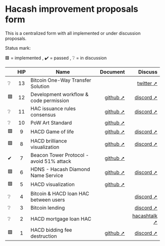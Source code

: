 Hacash improvement proposals form
===

This is a centralized form with all implemented or under discussion proposals.


Status mark:

🟩 = implemented , ✔️ = passed , ❔ = in discussion


| |HIP|Name|Document|Discuss|
|---|:---:|---|---:|---:|
|❔|13|Bitcoin One-Way Transfer Solution| |[twitter ➚](https://twitter.com/HacashCom/status/1651465484511121409?s=20)|
|🟩|12|Development workflow & code permission|[github ➚](https://github.com/hacash/paper/blob/master/HIP/development/HIP-12_Hacash_development_workflow_and_code_permission.pdf)|[discord ➚](https://discord.com/channels/757976908653920299/844038285260619797/1080030124965122098)|
|❔|11|HAC issuance rules consensus|[github ➚](https://github.com/hacash/paper/blob/master/HIP/currency/HAC_currency_issuance_rules_consensus_proposal.pdf)|[discord ➚](https://discord.com/channels/757976908653920299/844038285260619797/1077972477357072494)|
|❔|10|PoW Art Standard|[github ➚](https://github.com/hacash/paper/blob/master/HIP/diamond/PoW_Art_Standard.mediawiki)| |
|🟩|9|HACD Game of life|[github ➚](https://github.com/hacash/paper/blob/master/HIP/diamond/hacd_game_of_life.pdf)|[discord ➚](https://discord.com/channels/757976908653920299/844038285260619797/1044241318966198332)|
|🟩|8|HACD brilliance visualization|[github ➚](https://github.com/hacash/paper/blob/master/HIP/diamond/hacd_brilliance_visualization.md)|[discord ➚](https://discord.com/channels/757976908653920299/802807729584209920/1016212561017970709)|
|✔|7|Beacon Tower Protocol - avoid 51% attack|[github ➚](https://github.com/hacash/paper/blob/master/HIP/protocol/PoW_of_avoid_51_percent_attack.en.md)| |
|🟩|6|HDNS - Hacash Diamond Name Service|[github ➚](https://github.com/hacash/paper/blob/master/HIP/diamond/diamond_name_service.md)|[discord ➚](https://discord.com/channels/757976908653920299/844038285260619797/905760527945433118)|
|🟩|5|HACD visualization|[github ➚](https://github.com/hacash/paper/blob/master/HIP/diamond/DiamondVisualization.en.mediawiki)| |
|❔|4|Bitcoin & HACD loan HAC between users| |[discord ➚](https://discord.com/channels/757976908653920299/844038285260619797/845574697966108672)|
|❔|3|Bitcoin lending| |[discord ➚](https://discord.com/channels/757976908653920299/844038285260619797/845468880041541632)|
|❔|2|HACD mortgage loan HAC| |[hacashtalk ➚](https://hacashtalk.com/t/diamond-mortgage-loan-proposal/117)|
|🟩|1|HACD bidding fee destruction|[github ➚](https://github.com/hacash/paper/blob/master/HIP/diamond/hacd_bidding_fee_destruction.md)|[discord ➚](https://discord.com/channels/757976908653920299/802807729584209920/816214555461812224)|
